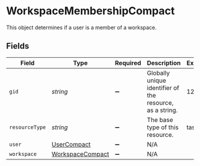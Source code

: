 # WorkspaceMembershipCompact

This object determines if a user is a member of a workspace.


## Fields

| Field                                                       | Type                                                        | Required                                                    | Description                                                 | Example                                                     |
| ----------------------------------------------------------- | ----------------------------------------------------------- | ----------------------------------------------------------- | ----------------------------------------------------------- | ----------------------------------------------------------- |
| `gid`                                                       | *string*                                                    | :heavy_minus_sign:                                          | Globally unique identifier of the resource, as a string.    | 12345                                                       |
| `resourceType`                                              | *string*                                                    | :heavy_minus_sign:                                          | The base type of this resource.                             | task                                                        |
| `user`                                                      | [UserCompact](../../models/shared/usercompact.md)           | :heavy_minus_sign:                                          | N/A                                                         |                                                             |
| `workspace`                                                 | [WorkspaceCompact](../../models/shared/workspacecompact.md) | :heavy_minus_sign:                                          | N/A                                                         |                                                             |